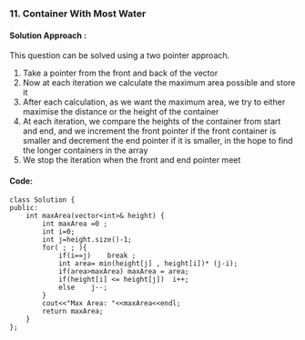 ### 11. Container With Most Water


#### Solution Approach : 

This question can be solved using a two pointer approach.
<ol>
<li>Take a pointer from the front and back of the vector</li>
<li>Now at each iteration we calculate the maximum area possible and store it</li>
<li>After each calculation, as we want the maximum area, we try to either maximise the distance or the height of the container</li>
<li>At each iteration, we compare the heights of the container from start and end, and we increment the front pointer if the front container is smaller 
and decrement the end pointer if it is smaller, in the hope to find the longer containers in the array</li>
<li>We stop the iteration when the front and end pointer meet</li>
</ol>

#### Code: 
```
class Solution {
public:
    int maxArea(vector<int>& height) {
        int maxArea =0 ;
        int i=0;
        int j=height.size()-1;
        for( ; ; ){
            if(i==j)    break ;
            int area= min(height[j] , height[i])* (j-i);
            if(area>maxArea) maxArea = area;
            if(height[i] <= height[j])  i++;
            else    j--;
        }
        cout<<"Max Area: "<<maxArea<<endl;
        return maxArea;
    }
};
```
